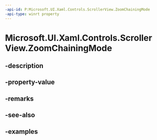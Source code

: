 ```yaml
---
-api-id: P:Microsoft.UI.Xaml.Controls.ScrollerView.ZoomChainingMode
-api-type: winrt property
---
```


<!-- Property syntax.
public ScrollerChainingMode ZoomChainingMode { get;  set; }
-->

# Microsoft.UI.Xaml.Controls.ScrollerView.ZoomChainingMode

## -description

## -property-value

## -remarks

## -see-also

## -examples

